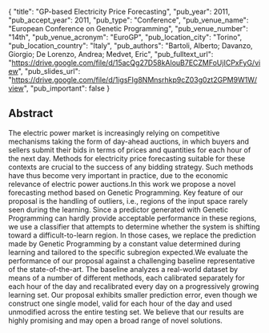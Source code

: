 {
  "title": "GP-based Electricity Price Forecasting",
  "pub_year": 2011,
  "pub_accept_year": 2011,
  "pub_type": "Conference",
  "pub_venue_name": "European Conference on Genetic Programming",
  "pub_venue_number": "14th",
  "pub_venue_acronym": "EuroGP",
  "pub_location_city": "Torino",
  "pub_location_country": "Italy",
  "pub_authors": "Bartoli, Alberto; Davanzo, Giorgio; De Lorenzo, Andrea; Medvet, Eric",
  "pub_fulltext_url": "https://drive.google.com/file/d/15acQg27D58kAlouB7ECZMFoUjICPxFyG/view",
  "pub_slides_url": "https://drive.google.com/file/d/1igsFIg8NMnsrhkp9cZ03g0zt2GPM9W1W/view",
  "pub_important": false
}

## Abstract
The electric power market is increasingly relying on competitive mechanisms taking the form of day-ahead auctions, in which buyers and sellers submit their bids in terms of prices and quantities for each hour of the next day. Methods for electricity price forecasting suitable for these contexts are crucial to the success of any bidding strategy. Such methods have thus become very important in practice, due to the economic relevance of electric power auctions.In this work we propose a novel forecasting method based on Genetic Programming. Key feature of our proposal is the handling of outliers, i.e., regions of the input space rarely seen during the learning. Since a predictor generated with Genetic Programming can hardly provide acceptable performance in these regions, we use a classifier that attempts to determine whether the system is shifting toward a difficult-to-learn region. In those cases, we replace the prediction made by Genetic Programming by a constant value determined during learning and tailored to the specific subregion expected.We evaluate the performance of our proposal against a challenging baseline representative of the state-of-the-art. The baseline analyzes a real-world dataset by means of a number of different methods, each calibrated separately for each hour of the day and recalibrated every day on a progressively growing learning set. Our proposal exhibits smaller prediction error, even though we construct one single model, valid for each hour of the day and used unmodified across the entire testing set. We believe that our results are highly promising and may open a broad range of novel solutions.
